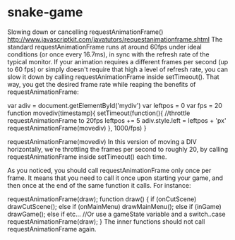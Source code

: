 # snake-game

Slowing down or cancelling requestAnimationFrame()
http://www.javascriptkit.com/javatutors/requestanimationframe.shtml
The standard requestAnimationFrame runs at around 60fps under ideal conditions (or once every 16.7ms), in sync with the refresh rate of the typical monitor. If your animation requires a different frames per second (up to 60 fps) or simply doesn't require that high a level of refresh rate, you can slow it down by calling requestAnimationFrame inside setTimeout(). That way, you get the desired frame rate while reaping the benefits of requestAnimationFrame:

var adiv = document.getElementById('mydiv')
var leftpos = 0
var fps = 20
function movediv(timestamp){
setTimeout(function(){ //throttle requestAnimationFrame to 20fps
leftpos += 5
adiv.style.left = leftpos + 'px'
requestAnimationFrame(movediv)
}, 1000/fps)
}

requestAnimationFrame(movediv)
In this version of moving a DIV horizontally, we're throttling the frames per second to roughly 20, by calling requestAnimationFrame inside setTimeout() each time.

<!-- =======Multiple functions with requestAnimationFrame============== -->

As you noticed, you should call requestAnimationFrame only once per frame. It means that you need to call it once upon starting your game, and then once at the end of the same function it calls. For instance:

requestAnimationFrame(draw);
function draw() {
if (onCutScene) drawCutScene();
else if (onMainMenu) drawMainMenu();
else if (inGame) drawGame();
else if etc... //Or use a gameState variable and a switch..case
requestAnimationFrame(draw);
}
The inner functions should not call requestAnimationFrame again.

<!-- =========We can wrap v=============== -->
